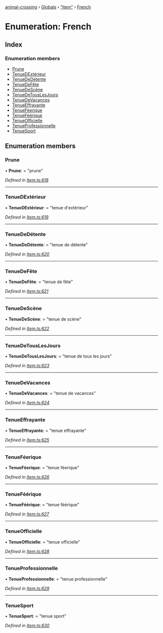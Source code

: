 [animal-crossing](../README.md) › [Globals](../globals.md) › ["Item"](../modules/_item_.md) › [French](_item_.french.md)

# Enumeration: French

## Index

### Enumeration members

* [Prune](_item_.french.md#prune)
* [TenueDExtérieur](_item_.french.md#tenuedextérieur)
* [TenueDeDétente](_item_.french.md#tenuededétente)
* [TenueDeFête](_item_.french.md#tenuedefête)
* [TenueDeScène](_item_.french.md#tenuedescène)
* [TenueDeTousLesJours](_item_.french.md#tenuedetouslesjours)
* [TenueDeVacances](_item_.french.md#tenuedevacances)
* [TenueEffrayante](_item_.french.md#tenueeffrayante)
* [TenueFéerique](_item_.french.md#tenueféerique)
* [TenueFéérique](_item_.french.md#tenueféérique)
* [TenueOfficielle](_item_.french.md#tenueofficielle)
* [TenueProfessionnelle](_item_.french.md#tenueprofessionnelle)
* [TenueSport](_item_.french.md#tenuesport)

## Enumeration members

###  Prune

• **Prune**: = "prune"

*Defined in [Item.ts:618](https://github.com/Norviah/animal-crossing/blob/3bd87eb/module/types/Item.ts#L618)*

___

###  TenueDExtérieur

• **TenueDExtérieur**: = "tenue d'extérieur"

*Defined in [Item.ts:619](https://github.com/Norviah/animal-crossing/blob/3bd87eb/module/types/Item.ts#L619)*

___

###  TenueDeDétente

• **TenueDeDétente**: = "tenue de détente"

*Defined in [Item.ts:620](https://github.com/Norviah/animal-crossing/blob/3bd87eb/module/types/Item.ts#L620)*

___

###  TenueDeFête

• **TenueDeFête**: = "tenue de fête"

*Defined in [Item.ts:621](https://github.com/Norviah/animal-crossing/blob/3bd87eb/module/types/Item.ts#L621)*

___

###  TenueDeScène

• **TenueDeScène**: = "tenue de scène"

*Defined in [Item.ts:622](https://github.com/Norviah/animal-crossing/blob/3bd87eb/module/types/Item.ts#L622)*

___

###  TenueDeTousLesJours

• **TenueDeTousLesJours**: = "tenue de tous les jours"

*Defined in [Item.ts:623](https://github.com/Norviah/animal-crossing/blob/3bd87eb/module/types/Item.ts#L623)*

___

###  TenueDeVacances

• **TenueDeVacances**: = "tenue de vacances"

*Defined in [Item.ts:624](https://github.com/Norviah/animal-crossing/blob/3bd87eb/module/types/Item.ts#L624)*

___

###  TenueEffrayante

• **TenueEffrayante**: = "tenue effrayante"

*Defined in [Item.ts:625](https://github.com/Norviah/animal-crossing/blob/3bd87eb/module/types/Item.ts#L625)*

___

###  TenueFéerique

• **TenueFéerique**: = "tenue féerique"

*Defined in [Item.ts:626](https://github.com/Norviah/animal-crossing/blob/3bd87eb/module/types/Item.ts#L626)*

___

###  TenueFéérique

• **TenueFéérique**: = "tenue féérique"

*Defined in [Item.ts:627](https://github.com/Norviah/animal-crossing/blob/3bd87eb/module/types/Item.ts#L627)*

___

###  TenueOfficielle

• **TenueOfficielle**: = "tenue officielle"

*Defined in [Item.ts:628](https://github.com/Norviah/animal-crossing/blob/3bd87eb/module/types/Item.ts#L628)*

___

###  TenueProfessionnelle

• **TenueProfessionnelle**: = "tenue professionnelle"

*Defined in [Item.ts:629](https://github.com/Norviah/animal-crossing/blob/3bd87eb/module/types/Item.ts#L629)*

___

###  TenueSport

• **TenueSport**: = "tenue sport"

*Defined in [Item.ts:630](https://github.com/Norviah/animal-crossing/blob/3bd87eb/module/types/Item.ts#L630)*
